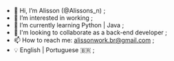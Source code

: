 - 👋 Hi, I’m Alisson (@Alissons_n) ;
- 👀 I’m interested in working ;
- 🌱 I’m currently learning Python | Java ;
- 💞️ I'm looking to collaborate as a back-end developer ;
- 📫 How to reach me: alissonwork.br@gmail.com ; 
- 💡 English | Portuguese 🇧🇷 ;
<!---
AlissonWork/AlissonWork is a ✨ special ✨ repository because its `README.md` (this file) appears on your GitHub profile.
You can click the Preview link to take a look at your changes.
--->
